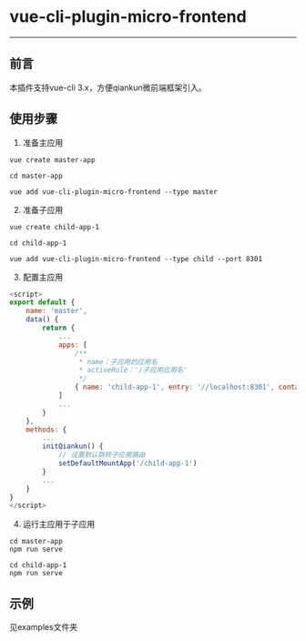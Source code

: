 # vue-cli-plugin-micro-frontend

---

## 前言

本插件支持vue-cli 3.x，方便qiankun微前端框架引入。

## 使用步骤

1. 准备主应用

```shell
vue create master-app

cd master-app

vue add vue-cli-plugin-micro-frontend --type master

```

2. 准备子应用

```shell
vue create child-app-1

cd child-app-1

vue add vue-cli-plugin-micro-frontend --type child --port 8301
```

3. 配置主应用

```javascript
<script>
export default {
    name: 'master',
    data() {
        return {
            ...
            apps: [
                /**
                 * name：子应用的应用名
                 * activeRule：'/子应用应用名'
                 */
                { name: 'child-app-1', entry: '//localhost:8301', container: '#appContainer', activeRule: '/child-app-1' }            
            ]   
            ...
        }
    },
    methods: {
        ...
        initQiankun() {
            // 设置默认跳转子应用路由
            setDefaultMountApp('/child-app-1')    
        }  
        ...
    }   
} 
</script>
```

4. 运行主应用于子应用

```shell
cd master-app
npm run serve
```

```shell
cd child-app-1
npm run serve
```

## 示例

见examples文件夹
